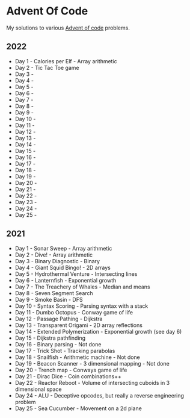 # Advent Of Code

My solutions to various [Advent of code](https://adventofcode.com) problems.

## 2022

* Day 1 - Calories per Elf - Array arithmetic
* Day 2 - Tic Tac Toe game
* Day 3 - 
* Day 4 - 
* Day 5 - 
* Day 6 - 
* Day 7 - 
* Day 8 - 
* Day 9 - 
* Day 10 - 
* Day 11 - 
* Day 12 - 
* Day 13 - 
* Day 14 - 
* Day 15 - 
* Day 16 - 
* Day 17 - 
* Day 18 - 
* Day 19 - 
* Day 20 - 
* Day 21 - 
* Day 22 - 
* Day 23 - 
* Day 24 - 
* Day 25 - 

## 2021

* Day 1 - Sonar Sweep - Array arithmetic
* Day 2 - Dive! - Array arithmetic
* Day 3 - Binary Diagnostic - Binary
* Day 4 - Giant Squid Bingo! - 2D arrays
* Day 5 - Hydrothermal Venture - Intersecting lines
* Day 6 - Lanternfish - Exponential growth
* Day 7 - The Treachery of Whales - Median and means
* Day 8 - Seven Segment Search
* Day 9 - Smoke Basin - DFS
* Day 10 - Syntax Scoring - Parsing syntax with a stack
* Day 11 - Dumbo Octopus - Conway game of life
* Day 12 - Passage Pathing - Dijkstra
* Day 13 - Transparent Origami - 2D array reflections
* Day 14 - Extended Polymerization - Exponential growth (see day 6)
* Day 15 - Dijkstra pathfinding
* Day 16 - Binary parsing - Not done
* Day 17 - Trick Shot - Tracking parabolas
* Day 18 - Snailfish - Arithmetic machine - Not done
* Day 19 - Beacon Scanner - 3 dimensional mapping - Not done
* Day 20 - Trench map - Conways game of life
* Day 21 - Dirac Dice - Coin combinations++
* Day 22 - Reactor Reboot - Volume of intersecting cuboids in 3 dimensional space 
* Day 24 - ALU - Deceptive opcodes, but really a reverse engineering problem
* Day 25 - Sea Cucumber - Movement on a 2d plane

